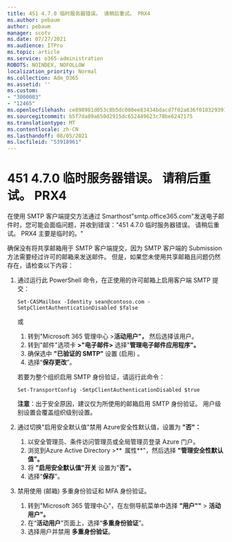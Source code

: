 ```yaml
---
title: 451 4.7.0 临时服务器错误。 请稍后重试。 PRX4
ms.author: pebaum
author: pebaum
manager: scotv
ms.date: 07/27/2021
ms.audience: ITPro
ms.topic: article
ms.service: o365-administration
ROBOTS: NOINDEX, NOFOLLOW
localization_priority: Normal
ms.collection: Adm_O365
ms.assetid: ''
ms.custom:
- "3000003"
- "12465"
ms.openlocfilehash: ce898981d053c8b5dc080ee83434bdacd7f02a636f0183293915bacdb48ba4ef
ms.sourcegitcommit: b5f7da89a650d2915dc652449623c78be6247175
ms.translationtype: MT
ms.contentlocale: zh-CN
ms.lasthandoff: 08/05/2021
ms.locfileid: "53918961"
---
```

# <a name="451-470-temporary-server-error-please-try-again-later-prx4"></a>451 4.7.0 临时服务器错误。 请稍后重试。 PRX4

在使用 SMTP 客户端提交方法通过 Smarthost"smtp.office365.com"发送电子邮件时，您可能会面临问题，并收到错误："451 4.7.0 临时服务器错误。 请稍后重试。 PRX4 主要是临时的。" 

确保没有将共享邮箱用于 SMTP 客户端提交，因为 SMTP 客户端的 Submission 方法需要经过许可的邮箱来发送邮件。 但是，如果您未使用共享邮箱且问题仍然存在，请检查以下内容：

1. 通过运行此 PowerShell 命令，在正使用的许可邮箱上启用客户端 SMTP 提交：

    ```Set-CASMailbox -Identity sean@contoso.com -SmtpClientAuthenticationDisabled $false```

    或

    1. 转到"Microsoft 365 管理中心 >**活动用户"，** 然后选择该用户。
    1. 转到"邮件"选项卡 **>"电子邮件>** 选择"**管理电子邮件应用程序"。** 
    1. 确保选中 **"已验证的 SMTP"** 设置 (启用) 。
    1. 选择“**保存更改**”。
    
    若要为整个组织启用 SMTP 身份验证，请运行此命令：

    `Set-TransportConfig -SmtpClientAuthenticationDisabled $true`
 
    **注意**：出于安全原因，建议仅为所使用的邮箱启用 SMTP 身份验证。 用户级别设置会覆盖组织级别设置。

2. 通过切换"启用安全默认值"禁用 Azure安全性默认值，设置为 **"否"：**

    1. 以安全管理员、条件访问管理员或全局管理员登录 Azure 门户。
    1. 浏览到Azure Active Directory >**  属性**"，然后选择 **"管理安全性默认值"。**
    1. 将 **"启用安全默认值"开关** 设置为"**否"。**
    1. 选择“**保存**”。

3. 禁用使用 (邮箱) 多重身份验证和 MFA 身份验证。

    1. 转到"Microsoft 365 管理中心"，在左侧导航菜单中选择 **"用户""**  >  **活动用户"。**
    1. 在“**活动用户**”页面上，选择“**多重身份验证**”。
    1. 选择用户并禁用 **多重身份验证**。

